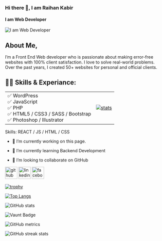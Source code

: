 ### Hi there 👋, I am Raihan Kabir
#### I am Web Developer
![I am Web Developer](https://scontent.fdac31-1.fna.fbcdn.net/v/t1.6435-9/121465525_2533896146909702_6033647557779964425_n.jpg?stp=dst-jpg_s960x960_tt6&_nc_cat=105&ccb=1-7&_nc_sid=cc71e4&_nc_eui2=AeFBadQdD2VRRi9riwbmCRX9oskCtDgP00CiyQK0OA_TQOlS-IpH_RjIDaWKzTObrKeWkyHCekk1wgGwFYVuUKbg&_nc_ohc=aL-riNjpnScQ7kNvgHikMx8&_nc_oc=Adj4y7PlQ1jbhtdcHgaOXfEcaKybIoDwfrBDuJxCpmaeX4DZRwgwafKwusN-ARpmgG8&_nc_zt=23&_nc_ht=scontent.fdac31-1.fna&_nc_gid=Aa4YMMx-rmL6-U0hX78XSPy&oh=00_AYDHNAInYzFcYDBkQ2Y4Qpqk2RjfDnqxjyyfGSHpz2SkNQ&oe=67BDC981)

## About Me,
I’m a Front End Web developer who is passionate about making error-free websites with 100% client satisfaction. I love to solve real-world problems. Over the past years, I created 50+ websites for personal and official clients.

## 👨‍💻 Skills & Experiance: 

<table>
  <tr>
    <td>
      ✅ WordPress <br> 
      ✅ JavaScript <br>
      ✅ PHP <br>
      ✅ HTML5 / CSS3 / SASS / Bootstrap <br>
      ✅ Photoshop / Illustrator <br>
    </td>
    <td>
      <a href="https://github.com/anuraghazra/github-readme-stats">
        <img src="https://github-readme-stats.vercel.app/api/top-langs/?username=raihan-cse" alt="stats" >
      </a>
    </td>
  </tr>
</table>

Skills: REACT / JS / HTML / CSS

- 🔭 I’m currently working on this page. 
- 🌱 I’m currently learning Backend Development 
- 👯 I’m looking to collaborate on GitHub

  <p></p>


[<img src='https://cdn.jsdelivr.net/npm/simple-icons@3.0.1/icons/github.svg' alt='github' height='40'>](https://github.com/raihan-cse)  [<img src='https://cdn.jsdelivr.net/npm/simple-icons@3.0.1/icons/linkedin.svg' alt='linkedin' height='40'>](https://www.linkedin.com/in/raihan-kabir-384274143/)  [<img src='https://cdn.jsdelivr.net/npm/simple-icons@3.0.1/icons/facebook.svg' alt='facebook' height='40'>](https://www.facebook.com/rkps.dev)  

[![trophy](https://github-profile-trophy.vercel.app/?username=raihan-cse)](https://github.com/ryo-ma/github-profile-trophy)

[![Top Langs](https://github-readme-stats.vercel.app/api/top-langs/?username=raihan-cse)](https://github.com/anuraghazra/github-readme-stats)

![GitHub stats](https://github-readme-stats.vercel.app/api?username=raihan-cse&show_icons=true&count_private=true)  

![Vaunt Badge](https://api.vaunt.dev/v1/github/entities/raihan-cse/contributions?format=svg&private=true)  

![GitHub metrics](https://metrics.lecoq.io/raihan-cse)  

![GitHub streak stats](https://streak-stats.demolab.com/?user=raihan-cse)  

